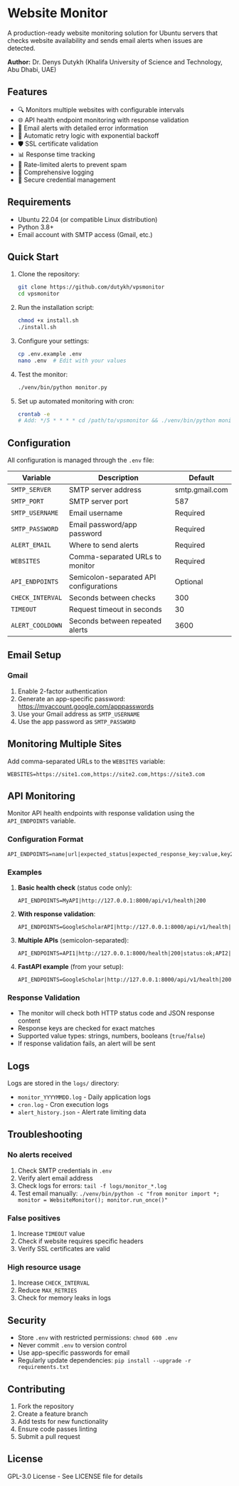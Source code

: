 # Website Monitor

A production-ready website monitoring solution for Ubuntu servers that checks website availability and sends email alerts when issues are detected.

**Author:** Dr. Denys Dutykh (Khalifa University of Science and Technology, Abu Dhabi, UAE)

## Features

- 🔍 Monitors multiple websites with configurable intervals
- 🌐 API health endpoint monitoring with response validation
- 📧 Email alerts with detailed error information
- 🔄 Automatic retry logic with exponential backoff
- 🛡️ SSL certificate validation
- 📊 Response time tracking
- 🚦 Rate-limited alerts to prevent spam
- 📝 Comprehensive logging
- 🔐 Secure credential management

## Requirements

- Ubuntu 22.04 (or compatible Linux distribution)
- Python 3.8+
- Email account with SMTP access (Gmail, etc.)

## Quick Start

1. Clone the repository:
   ```bash
   git clone https://github.com/dutykh/vpsmonitor
   cd vpsmonitor
   ```

2. Run the installation script:
   ```bash
   chmod +x install.sh
   ./install.sh
   ```

3. Configure your settings:
   ```bash
   cp .env.example .env
   nano .env  # Edit with your values
   ```

4. Test the monitor:
   ```bash
   ./venv/bin/python monitor.py
   ```

5. Set up automated monitoring with cron:
   ```bash
   crontab -e
   # Add: */5 * * * * cd /path/to/vpsmonitor && ./venv/bin/python monitor.py
   ```

## Configuration

All configuration is managed through the `.env` file:

| Variable | Description | Default |
|----------|-------------|---------|
| `SMTP_SERVER` | SMTP server address | smtp.gmail.com |
| `SMTP_PORT` | SMTP server port | 587 |
| `SMTP_USERNAME` | Email username | Required |
| `SMTP_PASSWORD` | Email password/app password | Required |
| `ALERT_EMAIL` | Where to send alerts | Required |
| `WEBSITES` | Comma-separated URLs to monitor | Required |
| `API_ENDPOINTS` | Semicolon-separated API configurations | Optional |
| `CHECK_INTERVAL` | Seconds between checks | 300 |
| `TIMEOUT` | Request timeout in seconds | 30 |
| `ALERT_COOLDOWN` | Seconds between repeated alerts | 3600 |

## Email Setup

### Gmail
1. Enable 2-factor authentication
2. Generate an app-specific password: https://myaccount.google.com/apppasswords
3. Use your Gmail address as `SMTP_USERNAME`
4. Use the app password as `SMTP_PASSWORD`

## Monitoring Multiple Sites

Add comma-separated URLs to the `WEBSITES` variable:
```
WEBSITES=https://site1.com,https://site2.com,https://site3.com
```

## API Monitoring

Monitor API health endpoints with response validation using the `API_ENDPOINTS` variable.

### Configuration Format
```
API_ENDPOINTS=name|url|expected_status|expected_response_key:value,key2:value2
```

### Examples

1. **Basic health check** (status code only):
   ```
   API_ENDPOINTS=MyAPI|http://127.0.0.1:8000/api/v1/health|200
   ```

2. **With response validation**:
   ```
   API_ENDPOINTS=GoogleScholarAPI|http://127.0.0.1:8000/api/v1/health|200|status:healthy,database:connected
   ```

3. **Multiple APIs** (semicolon-separated):
   ```
   API_ENDPOINTS=API1|http://127.0.0.1:8000/health|200|status:ok;API2|http://127.0.0.1:8001/status|200
   ```

4. **FastAPI example** (from your setup):
   ```
   API_ENDPOINTS=GoogleScholar|http://127.0.0.1:8000/api/v1/health|200|status:healthy,redis:connected,database:connected
   ```

### Response Validation
- The monitor will check both HTTP status code and JSON response content
- Response keys are checked for exact matches
- Supported value types: strings, numbers, booleans (`true`/`false`)
- If response validation fails, an alert will be sent

## Logs

Logs are stored in the `logs/` directory:
- `monitor_YYYYMMDD.log` - Daily application logs
- `cron.log` - Cron execution logs
- `alert_history.json` - Alert rate limiting data

## Troubleshooting

### No alerts received
1. Check SMTP credentials in `.env`
2. Verify alert email address
3. Check logs for errors: `tail -f logs/monitor_*.log`
4. Test email manually: `./venv/bin/python -c "from monitor import *; monitor = WebsiteMonitor(); monitor.run_once()"`

### False positives
1. Increase `TIMEOUT` value
2. Check if website requires specific headers
3. Verify SSL certificates are valid

### High resource usage
1. Increase `CHECK_INTERVAL`
2. Reduce `MAX_RETRIES`
3. Check for memory leaks in logs

## Security

- Store `.env` with restricted permissions: `chmod 600 .env`
- Never commit `.env` to version control
- Use app-specific passwords for email
- Regularly update dependencies: `pip install --upgrade -r requirements.txt`

## Contributing

1. Fork the repository
2. Create a feature branch
3. Add tests for new functionality
4. Ensure code passes linting
5. Submit a pull request

## License

GPL-3.0 License - See LICENSE file for details
